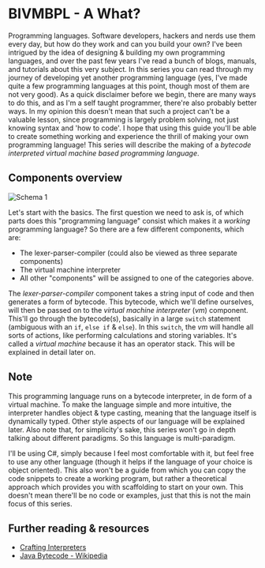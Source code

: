# BIVMBPL - A What?

Programming languages. Software developers, hackers and nerds use them every day, but how do they work and can you build your own? I've been intrigued by the idea of designing & building my own programming languages, and over the past few years I've read a bunch of blogs, manuals, and tutorials about this very subject. In this series you can read through my journey of developing yet another programming language (yes, I've made quite a few programming languages at this point, though most of them are not very good). As a quick disclaimer before we begin, there are many ways to do this, and as I'm a self taught programmer, there're also probably better ways. In my opinion this doesn't mean that such a project can't be a valuable lesson, since programming is largely problem solving, not just knowing syntax and 'how to code'.
I hope that using this guide you'll be able to create something working and experience the thrill of making your own programming language! This series will describe the making of a *bytecode interpreted virtual machine based programming language*. 

## Components overview

![Schema 1](https://i.imgur.com/s3VorcY.png)

Let's start with the basics. The first question we need to ask is, of which parts does this "programming language" consist which makes it a *working* programming language? So there are a few different components, which are: 

- The lexer-parser-compiler (could also be viewed as three separate components)
- The virtual machine interpreter
- All other "components" will be assigned to one of the categories above.

The *lexer-parser-compiler* component takes a string input of code and then generates a form of bytecode. This bytecode, which we'll define ourselves, will then be passed on to the *virtual machine interpreter* (*vm*) component. This'll go through the bytecode(s), basically in a large `switch` statement (ambiguous with an `if`, `else if` & `else`). In this `switch`, the *vm* will handle all sorts of actions, like performing calculations and storing variables. It's called a *virtual machine* because it has an operator stack. This will be explained in detail later on.

## Note

This programming language runs on a bytecode interpreter, in de form of a virtual machine. To make the language simple and more intuitive, the interpreter handles object & type casting, meaning that the language itself is dynamically typed. Other style aspects of our language will be explained later. Also note that, for simplicity's sake, this series won't go in depth talking about different paradigms. So this language is multi-paradigm.

I'll be using C#, simply because I feel most comfortable with it, but feel free to use any other language (though it helps if the language of your choice is object oriented). This also won't be a guide from which you can copy the code snippets to create a working program, but rather a theoretical approach which provides you with scaffolding to start on your own. This doesn't mean there'll be no code or examples, just that this is not the main focus of this series.

## Further reading & resources

- [Crafting Interpreters](https://craftinginterpreters.com/)
- [Java Bytecode - Wikipedia](https://en.wikipedia.org/wiki/Java_bytecode)
